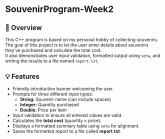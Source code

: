 # SouvenirProgram-Week2

## 🎯 Overview
This C++ program is based on my personal hobby of collecting souvenirs.  
The goal of this project is to let the user enter details about souvenirs they’ve purchased and calculate the total cost.  
It also demonstrates user input validation, formatted output using `setw`, and writing the results to a file named `report.txt`.


## 💡 Features
- Friendly introduction banner welcoming the user.  
- Prompts for three different input types:
  - **String:** Souvenir name (can include spaces)  
  - **Integer:** Quantity purchased  
  - **Double:** Price per item  
- Input validation to ensure all entered values are valid.  
- Calculates the **total cost** (quantity × price).  
- Displays a formatted summary table using `setw` for alignment.  
- Saves the formatted report to a file called **report.txt**.


  
